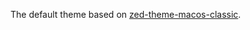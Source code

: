 The default theme based on [zed-theme-macos-classic](https://github.com/huacnlee/zed-theme-macos-classic).